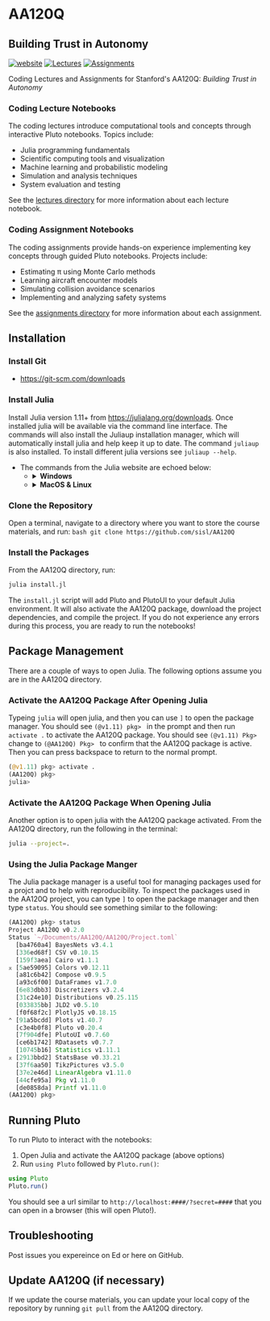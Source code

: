 # AA120Q
## Building Trust in Autonomy
[![website](https://img.shields.io/badge/website-Stanford-b31b1b.svg)](https://aa120q.stanford.edu/)
[![Lectures](https://img.shields.io/badge/coding_lectures-Pluto-175E54.svg)](https://github.com/sisl/AA120Q/tree/main/lectures)
[![Assignments](https://img.shields.io/badge/coding_assignments-Pluto-175E54.svg)](https://github.com/sisl/AA120Q/tree/main/assignments)

Coding Lectures and Assignments for Stanford's AA120Q: *Building Trust in Autonomy*

### Coding Lecture Notebooks
The coding lectures introduce computational tools and concepts through interactive Pluto notebooks. Topics include:
- Julia programming fundamentals 
- Scientific computing tools and visualization
- Machine learning and probabilistic modeling
- Simulation and analysis techniques
- System evaluation and testing

See the [lectures directory](lectures/) for more information about each lecture notebook.

### Coding Assignment Notebooks
The coding assignments provide hands-on experience implementing key concepts through guided Pluto notebooks. Projects include:
- Estimating π using Monte Carlo methods
- Learning aircraft encounter models
- Simulating collision avoidance scenarios  
- Implementing and analyzing safety systems

See the [assignments directory](assignments/) for more information about each assignment.


## Installation
### Install Git
- https://git-scm.com/downloads

### Install Julia
Install Julia version 1.11+ from https://julialang.org/downloads. Once installed julia will be available via the command line interface. The commands will also install the Juliaup installation manager, which will automatically install julia and help keep it up to date. The command `juliaup` is also installed. To install different julia versions see `juliaup --help`.
   - The commands from the Julia website are echoed below:
     - <details><summary><b>Windows</b></summary><p>
        Open the command prompt and run the following:

           winget install julia -s msstore
        </p></details>
     - <details><summary><b>MacOS & Linux</b></summary><p>
        Open a terminal and run the following:

           curl -fsSL https://install.julialang.org | sh
        </p></details>

### Clone the Repository
Open a terminal, navigate to a directory where you want to store the course materials, and run:
    ```bash
    git clone https://github.com/sisl/AA120Q
    ```

### Install the Packages
From the AA120Q directory, run:
```bash
julia install.jl
```
The `install.jl` script will add Pluto and PlutoUI to your default Julia environment. It will also activate the AA120Q package, download the project dependencies, and compile the project. If you do not experience any errors during this process, you are ready to run the notebooks!

## Package Management
There are a couple of ways to open Julia. The following options assume you are in the AA120Q directory.

### Activate the AA120Q Package After Opening Julia
Typeing `julia` will open julia, and then you can use `]` to open the package manager. You should see `(@v1.11) pkg> ` in the prompt and then run `activate .` to activate the AA120Q package. You should see `(@v1.11) Pkg> ` change to `(@AA120Q) Pkg> ` to confirm that the AA120Q package is active. Then you can press backspace to return to the normal prompt.
```julia
(@v1.11) pkg> activate .
(AA120Q) pkg>
julia>
```
      
### Activate the AA120Q Package When Opening Julia
Another option is to open julia with the AA120Q package activated. From the AA120Q directory, run the following in the terminal:
```bash
julia --project=.
```

### Using the Julia Package Manger
The Julia package manager is a useful tool for managing packages used for a projct and to help with reproducibility. To inspect the packages used in the AA120Q project, you can type `]` to open the package manager and then type `status`. You should see something similar to the following:
```julia
(AA120Q) pkg> status
Project AA120Q v0.2.0
Status `~/Documents/AA120Q/AA120Q/Project.toml`
  [ba4760a4] BayesNets v3.4.1
  [336ed68f] CSV v0.10.15
  [159f3aea] Cairo v1.1.1
⌅ [5ae59095] Colors v0.12.11
  [a81c6b42] Compose v0.9.5
  [a93c6f00] DataFrames v1.7.0
  [6e83dbb3] Discretizers v3.2.4
  [31c24e10] Distributions v0.25.115
  [033835bb] JLD2 v0.5.10
  [f0f68f2c] PlotlyJS v0.18.15
⌃ [91a5bcdd] Plots v1.40.7
  [c3e4b0f8] Pluto v0.20.4
  [7f904dfe] PlutoUI v0.7.60
  [ce6b1742] RDatasets v0.7.7
  [10745b16] Statistics v1.11.1
⌅ [2913bbd2] StatsBase v0.33.21
  [37f6aa50] TikzPictures v3.5.0
  [37e2e46d] LinearAlgebra v1.11.0
  [44cfe95a] Pkg v1.11.0
  [de0858da] Printf v1.11.0
(AA120Q) pkg>
```

## Running Pluto

To run Pluto to interact with the notebooks:
1. Open Julia and activate the AA120Q package (above options)
2. Run `using Pluto` followed by `Pluto.run()`:
```julia
using Pluto
Pluto.run()
```
You should see a url similar to `http://localhost:####/?secret=####` that you can open in a browser (this will open Pluto!).


## Troubleshooting
Post issues you expereince on Ed or here on GitHub.

## Update AA120Q (if necessary)
If we update the course materials, you can update your local copy of the repository by running `git pull` from the AA120Q directory.